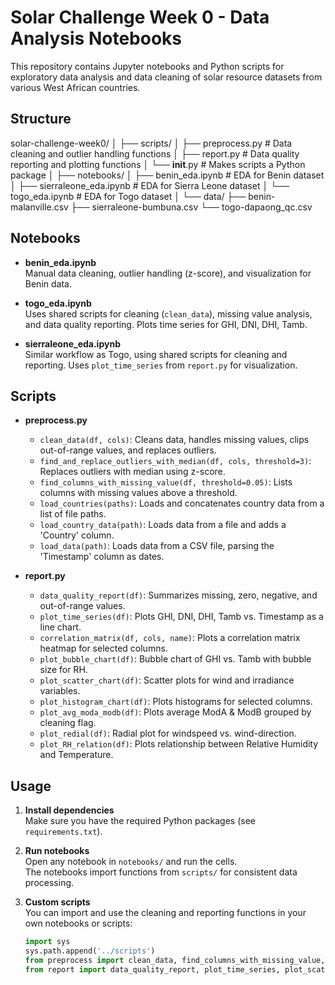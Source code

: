 # Solar Challenge Week 0 - Data Analysis Notebooks

This repository contains Jupyter notebooks and Python scripts for exploratory data analysis and data cleaning of solar resource datasets from various West African countries.

## Structure
solar-challenge-week0/ │ ├── scripts/ │ ├── preprocess.py # Data cleaning and outlier handling functions │ ├── report.py # Data quality reporting and plotting functions │ └── __init__.py # Makes scripts a Python package │ ├── notebooks/ │ ├── benin_eda.ipynb # EDA for Benin dataset │ ├── sierraleone_eda.ipynb # EDA for Sierra Leone dataset │ └── togo_eda.ipynb # EDA for Togo dataset │ └── data/ ├── benin-malanville.csv ├── sierraleone-bumbuna.csv └── togo-dapaong_qc.csv

## Notebooks

- **benin_eda.ipynb**  
  Manual data cleaning, outlier handling (z-score), and visualization for Benin data.

- **togo_eda.ipynb**  
  Uses shared scripts for cleaning (`clean_data`), missing value analysis, and data quality reporting. Plots time series for GHI, DNI, DHI, Tamb.

- **sierraleone_eda.ipynb**  
  Similar workflow as Togo, using shared scripts for cleaning and reporting. Uses `plot_time_series` from `report.py` for visualization.

## Scripts

- **preprocess.py**  
  - `clean_data(df, cols)`: Cleans data, handles missing values, clips out-of-range values, and replaces outliers.
  - `find_and_replace_outliers_with_median(df, cols, threshold=3)`: Replaces outliers with median using z-score.
  - `find_columns_with_missing_value(df, threshold=0.05)`: Lists columns with missing values above a threshold.
  - `load_countries(paths)`: Loads and concatenates country data from a list of file paths.
  - `load_country_data(path)`: Loads data from a file and adds a 'Country' column.
  - `load_data(path)`: Loads data from a CSV file, parsing the 'Timestamp' column as dates.

- **report.py**  
  - `data_quality_report(df)`: Summarizes missing, zero, negative, and out-of-range values.
  - `plot_time_series(df)`: Plots GHI, DNI, DHI, Tamb vs. Timestamp as a line chart.
  - `correlation_matrix(df, cols, name)`: Plots a correlation matrix heatmap for selected columns.
  - `plot_bubble_chart(df)`: Bubble chart of GHI vs. Tamb with bubble size for RH.
  - `plot_scatter_chart(df)`: Scatter plots for wind and irradiance variables.
  - `plot_histogram_chart(df)`: Plots histograms for selected columns.
  - `plot_avg_moda_modb(df)`: Plots average ModA & ModB grouped by cleaning flag.
  - `plot_redial(df)`: Radial plot for windspeed vs. wind-direction.
  - `plot_RH_relation(df)`: Plots relationship between Relative Humidity and Temperature.

## Usage

1. **Install dependencies**  
   Make sure you have the required Python packages (see `requirements.txt`).

2. **Run notebooks**  
   Open any notebook in `notebooks/` and run the cells.  
   The notebooks import functions from `scripts/` for consistent data processing.

3. **Custom scripts**  
   You can import and use the cleaning and reporting functions in your own notebooks or scripts:

   ```python
   import sys
   sys.path.append('../scripts')
   from preprocess import clean_data, find_columns_with_missing_value, load_data
   from report import data_quality_report, plot_time_series, plot_scatter_chart```